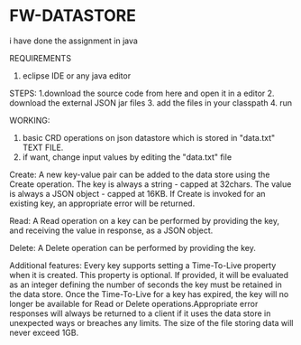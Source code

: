 # FW-DATASTORE
i have done the assignment in java 

REQUIREMENTS
1. eclipse IDE or any java editor

STEPS:
1.download the source code from here and open it in a editor
2. download the external JSON jar files
3. add the files in your classpath
4. run

WORKING:
1. basic CRD operations on json datastore which is stored in "data.txt" TEXT FILE.
2.  if want, change input values by editing the "data.txt" file

Create:
  A new key-value pair can be added to the data store using the Create operation. 
  The key is always a string - capped at 32chars. The value is always a JSON 
  object - capped at 16KB.  If Create is invoked for an existing key, an 
  appropriate error will be returned.
  
Read:
  A Read operation on a key can be performed by providing the key, and receiving 
  the value in response, as a JSON object.
  
Delete:
  A Delete operation can be performed by providing the key.
  
Additional features:
  Every key supports setting a Time-To-Live property when it is created. This 
  property is optional.  If provided, it will be evaluated as an integer defining 
  the number of seconds the key must be retained in the data store. Once the 
  Time-To-Live for a key has expired, the key will no longer be available for 
  Read or Delete operations.Appropriate error responses will always be returned 
  to a client if it uses the data store in unexpected ways or breaches any limits. 
  The size of the file storing data will never exceed 1GB.
